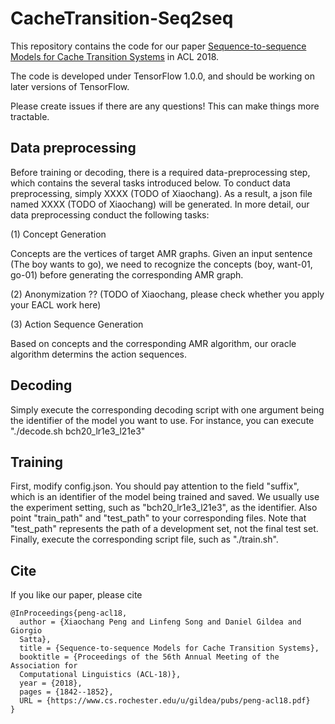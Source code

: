 # CacheTransition-Seq2seq

This repository contains the code for our paper [Sequence-to-sequence Models for Cache Transition Systems](http://aclweb.org/anthology/P18-1171) in ACL 2018.

The code is developed under TensorFlow 1.0.0, and should be working on later versions of TensorFlow.

Please create issues if there are any questions! This can make things more tractable.

## Data preprocessing

Before training or decoding, there is a required data-preprocessing step, which contains the several tasks introduced below.
To conduct data preprocessing, simply XXXX (TODO of Xiaochang).
As a result, a json file named XXXX (TODO of Xiaochang) will be generated.
In more detail, our data preprocessing conduct the following tasks:

(1) Concept Generation

Concepts are the vertices of target AMR graphs.
Given an input sentence (The boy wants to go), we need to recognize the concepts (boy, want-01, go-01) before generating the corresponding AMR graph.

(2) Anonymization ?? (TODO of Xiaochang, please check whether you apply your EACL work here)

(3) Action Sequence Generation

Based on concepts and the corresponding AMR algorithm, our oracle algorithm determins the action sequences.

## Decoding

Simply execute the corresponding decoding script with one argument being the identifier of the model you want to use. For instance, you can execute "./decode.sh bch20_lr1e3_l21e3"

## Training

First, modify config.json. You should pay attention to the field "suffix", which is an identifier of the model being trained and saved. We usually use the experiment setting, such as "bch20_lr1e3_l21e3", as the identifier. Also point "train_path" and "test_path" to your corresponding files. Note that "test_path" represents the path of a development set, not the final test set.
Finally, execute the corresponding script file, such as "./train.sh".

## Cite

If you like our paper, please cite
```
@InProceedings{peng-acl18,
  author = {Xiaochang Peng and Linfeng Song and Daniel Gildea and Giorgio
  Satta},
  title = {Sequence-to-sequence Models for Cache Transition Systems},
  booktitle = {Proceedings of the 56th Annual Meeting of the Association for
  Computational Linguistics (ACL-18)},
  year = {2018},
  pages = {1842--1852},
  URL = {https://www.cs.rochester.edu/u/gildea/pubs/peng-acl18.pdf}
}
```
